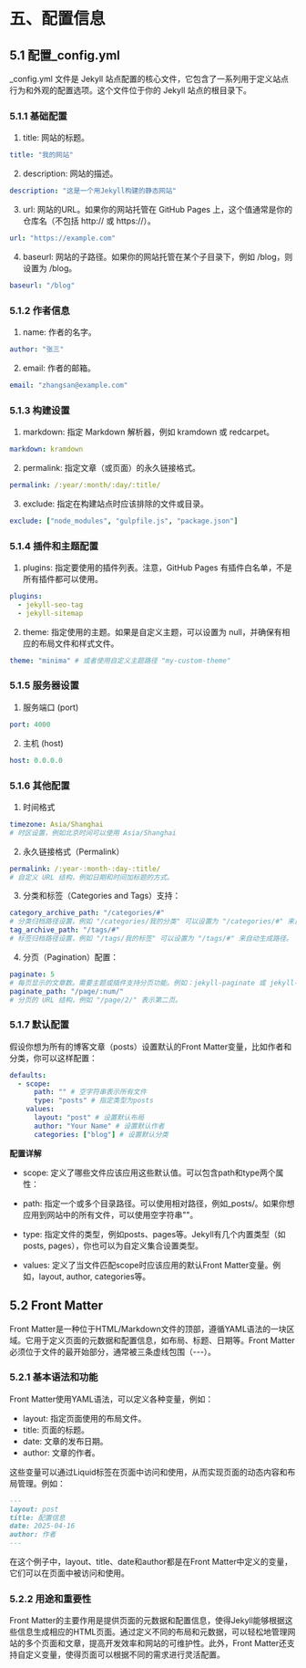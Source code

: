 # 五、配置信息

## 5.1 配置_config.yml 

_config.yml 文件是 Jekyll 站点配置的核心文件，它包含了一系列用于定义站点行为和外观的配置选项。这个文件位于你的 Jekyll 站点的根目录下。

### 5.1.1 基础配置

1. title: 网站的标题。
```yml
title: "我的网站"
```

2. description: 网站的描述。

```yml
description: "这是一个用Jekyll构建的静态网站"
```

3. url: 网站的URL。如果你的网站托管在 GitHub Pages 上，这个值通常是你的仓库名（不包括 http:// 或 https://）。

```yml
url: "https://example.com"
```

4. baseurl: 网站的子路径。如果你的网站托管在某个子目录下，例如 /blog，则设置为 /blog。

```yml
baseurl: "/blog"
```

### 5.1.2 作者信息
1. name: 作者的名字。

```yml
author: "张三"
```
2. email: 作者的邮箱。

```yml
email: "zhangsan@example.com"
```

### 5.1.3 构建设置

1. markdown: 指定 Markdown 解析器，例如 kramdown 或 redcarpet。

```yml
markdown: kramdown
```



2. permalink: 指定文章（或页面）的永久链接格式。

```yml
permalink: /:year/:month/:day/:title/
```

3. exclude: 指定在构建站点时应该排除的文件或目录。

```yml
exclude: ["node_modules", "gulpfile.js", "package.json"]
```



### 5.1.4 插件和主题配置
1. plugins: 指定要使用的插件列表。注意，GitHub Pages 有插件白名单，不是所有插件都可以使用。

```yml
plugins:
  - jekyll-seo-tag
  - jekyll-sitemap
```

2. theme: 指定使用的主题。如果是自定义主题，可以设置为 null，并确保有相应的布局文件和样式文件。

```yml
theme: "minima" # 或者使用自定义主题路径 "my-custom-theme"
```

### 5.1.5 服务器设置

1. 服务端口 (port)

```yml
port: 4000
```

2. 主机 (host)

```yml
host: 0.0.0.0
```

### 5.1.6 其他配置
1. 时间格式

```yml
timezone: Asia/Shanghai 
# 时区设置，例如北京时间可以使用 Asia/Shanghai
```

2. 永久链接格式（Permalink）

```yml
permalink: /:year-:month-:day-:title/ 
# 自定义 URL 结构，例如日期和时间加标题的方式。
```

3. 分类和标签（Categories and Tags）支持：

```yml
category_archive_path: "/categories/#" 
# 分类归档路径设置，例如 "/categories/我的分类" 可以设置为 "/categories/#" 来自动生成路径。 具体实现依赖于主题或插件。
tag_archive_path: "/tags/#" 
# 标签归档路径设置，例如 "/tags/我的标签" 可以设置为 "/tags/#" 来自动生成路径。 具体实现依赖于主题或插件。
```

4. 分页（Pagination）配置：

```yml
paginate: 5 
# 每页显示的文章数。需要主题或插件支持分页功能。例如：jekyll-paginate 或 jekyll-paginate-v2。
paginate_path: "/page/:num/" 
# 分页的 URL 结构，例如 "/page/2/" 表示第二页。
```

### 5.1.7 默认配置

假设你想为所有的博客文章（posts）设置默认的Front Matter变量，比如作者和分类，你可以这样配置：

```yml
defaults:
  - scope:
      path: "" # 空字符串表示所有文件
      type: "posts" # 指定类型为posts
    values:
      layout: "post" # 设置默认布局
      author: "Your Name" # 设置默认作者
      categories: ["blog"] # 设置默认分类
```

**配置详解**

- scope: 定义了哪些文件应该应用这些默认值。可以包含path和type两个属性：

- path: 指定一个或多个目录路径。可以使用相对路径，例如_posts/。如果你想应用到网站中的所有文件，可以使用空字符串""。

- type: 指定文件的类型，例如posts、pages等。Jekyll有几个内置类型（如posts, pages），你也可以为自定义集合设置类型。

- values: 定义了当文件匹配scope时应该应用的默认Front Matter变量。例如，layout, author, categories等。


## 5.2 Front Matter

Front Matter‌是一种位于HTML/Markdown文件的顶部，遵循YAML语法的一块区域。它用于定义页面的元数据和配置信息，如布局、标题、日期等。Front Matter必须位于文件的最开始部分，通常被三条虚线包围（---）。

### 5.2.1 基本语法和功能
Front Matter使用YAML语法，可以定义各种变量，例如：

- ‌layout‌: 指定页面使用的布局文件。
- ‌title‌: 页面的标题。
- ‌date‌: 文章的发布日期。
- ‌author‌: 文章的作者。

这些变量可以通过Liquid标签在页面中访问和使用，从而实现页面的动态内容和布局管理。例如：

```md
---
layout: post
title: 配置信息
date: 2025-04-16
author: 作者
---
```

在这个例子中，layout、title、date和author都是在Front Matter中定义的变量，它们可以在页面中被访问和使用。

### 5.2.2 用途和重要性

Front Matter的主要作用是提供页面的元数据和配置信息，使得Jekyll能够根据这些信息生成相应的HTML页面。通过定义不同的布局和元数据，可以轻松地管理网站的多个页面和文章，提高开发效率和网站的可维护性。此外，Front Matter还支持自定义变量，使得页面可以根据不同的需求进行灵活配置。


